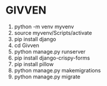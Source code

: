 # GIVVEN  
1. python -m venv myvenv  
2. source myvenv/Scripts/activate  
3. pip install django  
4. cd Givven  
5. python manage.py runserver   
6. pip install django-crispy-forms   
7. pip install pillow  
8. python manage.py makemigrations  
9. python manage.py migrate  
